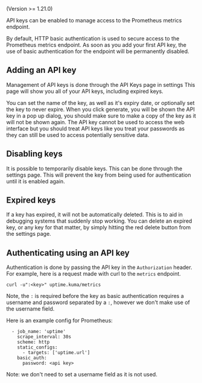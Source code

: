 (Version >= 1.21.0)

API keys can be enabled to manage access to the Prometheus metrics endpoint.

By default, HTTP basic authentication is used to secure access to the Prometheus 
metrics endpoint. As soon as you add your first API key, the use of basic 
authentication for the endpoint will be permanently disabled.

## Adding an API key

Management of API keys is done through the API Keys page in settings 
This page will show you all of your API keys, including expired keys.

You can set the name of the key, as well as it's expiry date, or
optionally set the key to never expire. When you click generate, you
will be shown the API key in a pop up dialog, you should make sure to
make a copy of the key as it will not be shown again. The API key cannot
be used to access the web interface but you should treat API keys like
you treat your passwords as they can still be used to access potentially
sensitive data.


## Disabling keys

It is possible to temporarily disable keys. This can be done through the
settings page. This will prevent the key from being used for
authentication until it is enabled again.

## Expired keys

If a key has expired, it will not be automatically deleted. This is to
aid in debugging systems that suddenly stop working. You can delete an
expired key, or any key for that matter, by simply hitting the red
delete button from the settings page.

## Authenticating using an API key

Authentication is done by passing the API key in the `Authorization`
header. For example, here is a request made with curl to the `metrics`
endpoint.

```
curl -u":<key>" uptime.kuma/metrics
```

Note, the `:` is required before the key as basic authentication
requires a username and password separated by a `:`, however we don't
make use of the username field.

Here is an example config for Prometheus:

```
  - job_name: 'uptime'
    scrape_interval: 30s
    scheme: http
    static_configs:
      - targets: ['uptime.url']
    basic_auth: 
      password: <api key>
```

Note: we don't need to set a username field as it is not used.
